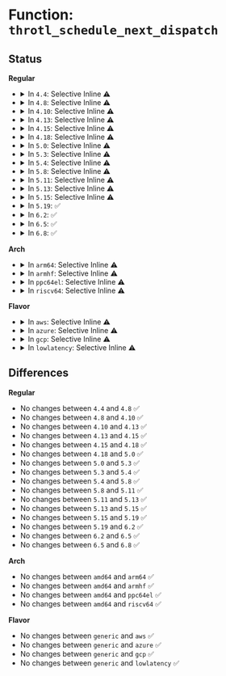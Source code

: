 # Function: <code>throtl_schedule_next_dispatch</code>

## Status
<b>Regular</b>
<ul>
<li>
<details>
<summary>In <code>4.4</code>: Selective Inline ⚠️</summary>

```c
bool throtl_schedule_next_dispatch(struct throtl_service_queue *sq, bool force);
```

**Collision:** Unique Static

**Inline:** Selective

**Transformation:** False

**Instances:**

```
In block/blk-throttle.c (ffffffff813d9f10)
Location: block/blk-throttle.c:531
Inline: True
Direct callers:
  - block/blk-throttle.c:tg_conf_updated
  - block/blk-throttle.c:throtl_pending_timer_fn
  - block/blk-throttle.c:throtl_pending_timer_fn
  - block/blk-throttle.c:blk_throtl_bio
```
**Symbols:**

```
ffffffff813d9f10-ffffffff813d9f76: throtl_schedule_next_dispatch (STB_LOCAL)
```
</details>
</li>
<li>
<details>
<summary>In <code>4.8</code>: Selective Inline ⚠️</summary>

```c
bool throtl_schedule_next_dispatch(struct throtl_service_queue *sq, bool force);
```

**Collision:** Unique Static

**Inline:** Selective

**Transformation:** False

**Instances:**

```
In block/blk-throttle.c (ffffffff8141fc50)
Location: block/blk-throttle.c:525
Inline: True
Direct callers:
  - block/blk-throttle.c:blk_throtl_bio
  - block/blk-throttle.c:tg_conf_updated
  - block/blk-throttle.c:throtl_pending_timer_fn
  - block/blk-throttle.c:throtl_pending_timer_fn
```
**Symbols:**

```
ffffffff8141fc50-ffffffff8141fcb6: throtl_schedule_next_dispatch (STB_LOCAL)
```
</details>
</li>
<li>
<details>
<summary>In <code>4.10</code>: Selective Inline ⚠️</summary>

```c
bool throtl_schedule_next_dispatch(struct throtl_service_queue *sq, bool force);
```

**Collision:** Unique Static

**Inline:** Selective

**Transformation:** False

**Instances:**

```
In block/blk-throttle.c (ffffffff8143bbe0)
Location: block/blk-throttle.c:525
Inline: True
Direct callers:
  - block/blk-throttle.c:blk_throtl_bio
  - block/blk-throttle.c:tg_conf_updated
  - block/blk-throttle.c:throtl_pending_timer_fn
  - block/blk-throttle.c:throtl_pending_timer_fn
```
**Symbols:**

```
ffffffff8143bbe0-ffffffff8143bc46: throtl_schedule_next_dispatch (STB_LOCAL)
```
</details>
</li>
<li>
<details>
<summary>In <code>4.13</code>: Selective Inline ⚠️</summary>

```c
bool throtl_schedule_next_dispatch(struct throtl_service_queue *sq, bool force);
```

**Collision:** Unique Static

**Inline:** Selective

**Transformation:** False

**Instances:**

```
In block/blk-throttle.c (ffffffff81449f20)
Location: block/blk-throttle.c:751
Inline: True
Direct callers:
  - block/blk-throttle.c:blk_throtl_bio
  - block/blk-throttle.c:throtl_upgrade_state
  - block/blk-throttle.c:throtl_upgrade_state
  - block/blk-throttle.c:tg_conf_updated
  - block/blk-throttle.c:throtl_pending_timer_fn
  - block/blk-throttle.c:throtl_pending_timer_fn
```
**Symbols:**

```
ffffffff81449f20-ffffffff81449f85: throtl_schedule_next_dispatch (STB_LOCAL)
```
</details>
</li>
<li>
<details>
<summary>In <code>4.15</code>: Selective Inline ⚠️</summary>

```c
bool throtl_schedule_next_dispatch(struct throtl_service_queue *sq, bool force);
```

**Collision:** Unique Static

**Inline:** Selective

**Transformation:** False

**Instances:**

```
In block/blk-throttle.c (ffffffff81475a10)
Location: block/blk-throttle.c:749
Inline: True
Direct callers:
  - block/blk-throttle.c:blk_throtl_bio
  - block/blk-throttle.c:throtl_upgrade_state
  - block/blk-throttle.c:throtl_upgrade_state
  - block/blk-throttle.c:tg_conf_updated
  - block/blk-throttle.c:throtl_pending_timer_fn
  - block/blk-throttle.c:throtl_pending_timer_fn
```
**Symbols:**

```
ffffffff81475a10-ffffffff81475bc9: throtl_schedule_next_dispatch (STB_LOCAL)
```
</details>
</li>
<li>
<details>
<summary>In <code>4.18</code>: Selective Inline ⚠️</summary>

```c
bool throtl_schedule_next_dispatch(struct throtl_service_queue *sq, bool force);
```

**Collision:** Unique Static

**Inline:** Selective

**Transformation:** False

**Instances:**

```
In block/blk-throttle.c (ffffffff814a9f50)
Location: block/blk-throttle.c:747
Inline: True
Direct callers:
  - block/blk-throttle.c:blk_throtl_bio
  - block/blk-throttle.c:throtl_upgrade_state
  - block/blk-throttle.c:throtl_upgrade_state
  - block/blk-throttle.c:tg_conf_updated
  - block/blk-throttle.c:throtl_pending_timer_fn
  - block/blk-throttle.c:throtl_pending_timer_fn
```
**Symbols:**

```
ffffffff814a9f50-ffffffff814aa0d6: throtl_schedule_next_dispatch (STB_LOCAL)
```
</details>
</li>
<li>
<details>
<summary>In <code>5.0</code>: Selective Inline ⚠️</summary>

```c
bool throtl_schedule_next_dispatch(struct throtl_service_queue *sq, bool force);
```

**Collision:** Unique Static

**Inline:** Selective

**Transformation:** False

**Instances:**

```
In block/blk-throttle.c (ffffffff814c4380)
Location: block/blk-throttle.c:738
Inline: True
Direct callers:
  - block/blk-throttle.c:blk_throtl_bio
  - block/blk-throttle.c:throtl_upgrade_state
  - block/blk-throttle.c:throtl_upgrade_state
  - block/blk-throttle.c:tg_conf_updated
  - block/blk-throttle.c:throtl_pending_timer_fn
  - block/blk-throttle.c:throtl_pending_timer_fn
```
**Symbols:**

```
ffffffff814c4380-ffffffff814c4524: throtl_schedule_next_dispatch (STB_LOCAL)
```
</details>
</li>
<li>
<details>
<summary>In <code>5.3</code>: Selective Inline ⚠️</summary>

```c
bool throtl_schedule_next_dispatch(struct throtl_service_queue *sq, bool force);
```

**Collision:** Unique Static

**Inline:** Selective

**Transformation:** False

**Instances:**

```
In block/blk-throttle.c (ffffffff814f2b50)
Location: block/blk-throttle.c:738
Inline: True
Direct callers:
  - block/blk-throttle.c:blk_throtl_bio
  - block/blk-throttle.c:throtl_upgrade_state
  - block/blk-throttle.c:throtl_upgrade_state
  - block/blk-throttle.c:tg_conf_updated
  - block/blk-throttle.c:throtl_pending_timer_fn
  - block/blk-throttle.c:throtl_pending_timer_fn
```
**Symbols:**

```
ffffffff814f2b50-ffffffff814f2cf4: throtl_schedule_next_dispatch (STB_LOCAL)
```
</details>
</li>
<li>
<details>
<summary>In <code>5.4</code>: Selective Inline ⚠️</summary>

```c
bool throtl_schedule_next_dispatch(struct throtl_service_queue *sq, bool force);
```

**Collision:** Unique Static

**Inline:** Selective

**Transformation:** False

**Instances:**

```
In block/blk-throttle.c (ffffffff8150c0d0)
Location: block/blk-throttle.c:740
Inline: True
Direct callers:
  - block/blk-throttle.c:blk_throtl_bio
  - block/blk-throttle.c:throtl_upgrade_state
  - block/blk-throttle.c:throtl_upgrade_state
  - block/blk-throttle.c:tg_conf_updated
  - block/blk-throttle.c:throtl_pending_timer_fn
  - block/blk-throttle.c:throtl_pending_timer_fn
```
**Symbols:**

```
ffffffff8150c0d0-ffffffff8150c29c: throtl_schedule_next_dispatch (STB_LOCAL)
```
</details>
</li>
<li>
<details>
<summary>In <code>5.8</code>: Selective Inline ⚠️</summary>

```c
bool throtl_schedule_next_dispatch(struct throtl_service_queue *sq, bool force);
```

**Collision:** Unique Static

**Inline:** Selective

**Transformation:** False

**Instances:**

```
In block/blk-throttle.c (ffffffff8156d850)
Location: block/blk-throttle.c:758
Inline: True
Direct callers:
  - block/blk-throttle.c:blk_throtl_bio
  - block/blk-throttle.c:throtl_upgrade_state
  - block/blk-throttle.c:throtl_upgrade_state
  - block/blk-throttle.c:tg_conf_updated
  - block/blk-throttle.c:throtl_pending_timer_fn
  - block/blk-throttle.c:throtl_pending_timer_fn
```
**Symbols:**

```
ffffffff8156d850-ffffffff8156d8b0: throtl_schedule_next_dispatch (STB_LOCAL)
```
</details>
</li>
<li>
<details>
<summary>In <code>5.11</code>: Selective Inline ⚠️</summary>

```c
bool throtl_schedule_next_dispatch(struct throtl_service_queue *sq, bool force);
```

**Collision:** Unique Static

**Inline:** Selective

**Transformation:** False

**Instances:**

```
In block/blk-throttle.c (ffffffff81588650)
Location: block/blk-throttle.c:755
Inline: True
Direct callers:
  - block/blk-throttle.c:blk_throtl_bio
  - block/blk-throttle.c:throtl_upgrade_state
  - block/blk-throttle.c:throtl_upgrade_state
  - block/blk-throttle.c:tg_conf_updated
  - block/blk-throttle.c:throtl_pending_timer_fn
  - block/blk-throttle.c:throtl_pending_timer_fn
```
**Symbols:**

```
ffffffff81588650-ffffffff815886b0: throtl_schedule_next_dispatch (STB_LOCAL)
```
</details>
</li>
<li>
<details>
<summary>In <code>5.13</code>: Selective Inline ⚠️</summary>

```c
bool throtl_schedule_next_dispatch(struct throtl_service_queue *sq, bool force);
```

**Collision:** Unique Static

**Inline:** Selective

**Transformation:** False

**Instances:**

```
In block/blk-throttle.c (ffffffff8158f2a0)
Location: block/blk-throttle.c:755
Inline: True
Direct callers:
  - block/blk-throttle.c:blk_throtl_bio
  - block/blk-throttle.c:throtl_upgrade_state
  - block/blk-throttle.c:throtl_upgrade_state
  - block/blk-throttle.c:tg_conf_updated
  - block/blk-throttle.c:throtl_pending_timer_fn
  - block/blk-throttle.c:throtl_pending_timer_fn
```
**Symbols:**

```
ffffffff8158f2a0-ffffffff8158f300: throtl_schedule_next_dispatch (STB_LOCAL)
```
</details>
</li>
<li>
<details>
<summary>In <code>5.15</code>: Selective Inline ⚠️</summary>

```c
bool throtl_schedule_next_dispatch(struct throtl_service_queue *sq, bool force);
```

**Collision:** Unique Static

**Inline:** Selective

**Transformation:** False

**Instances:**

```
In block/blk-throttle.c (ffffffff815f5530)
Location: block/blk-throttle.c:758
Inline: True
Direct callers:
  - block/blk-throttle.c:blk_throtl_bio
  - block/blk-throttle.c:throtl_upgrade_state
  - block/blk-throttle.c:throtl_upgrade_state
  - block/blk-throttle.c:tg_conf_updated
  - block/blk-throttle.c:throtl_pending_timer_fn
  - block/blk-throttle.c:throtl_pending_timer_fn
```
**Symbols:**

```
ffffffff815f5530-ffffffff815f5590: throtl_schedule_next_dispatch (STB_LOCAL)
```
</details>
</li>
<li>
<details>
<summary>In <code>5.19</code>: ✅</summary>

```c
bool throtl_schedule_next_dispatch(struct throtl_service_queue *sq, bool force);
```

**Collision:** Unique Static

**Inline:** No

**Transformation:** False

**Instances:**

```
In block/blk-throttle.c (ffffffff816a6c10)
Location: block/blk-throttle.c:618
Inline: False
Direct callers:
  - block/blk-throttle.c:__blk_throtl_bio
  - block/blk-throttle.c:throtl_upgrade_state
  - block/blk-throttle.c:throtl_upgrade_state
  - block/blk-throttle.c:tg_conf_updated
  - block/blk-throttle.c:throtl_pending_timer_fn
  - block/blk-throttle.c:throtl_pending_timer_fn
```
**Symbols:**

```
ffffffff816a6c10-ffffffff816a6c9c: throtl_schedule_next_dispatch (STB_LOCAL)
```
</details>
</li>
<li>
<details>
<summary>In <code>6.2</code>: ✅</summary>

```c
bool throtl_schedule_next_dispatch(struct throtl_service_queue *sq, bool force);
```

**Collision:** Unique Static

**Inline:** No

**Transformation:** False

**Instances:**

```
In block/blk-throttle.c (ffffffff81765c00)
Location: block/blk-throttle.c:615
Inline: False
Direct callers:
  - block/blk-throttle.c:__blk_throtl_bio
  - block/blk-throttle.c:tg_conf_updated
  - block/blk-throttle.c:throtl_pending_timer_fn
  - block/blk-throttle.c:throtl_pending_timer_fn
```
**Symbols:**

```
ffffffff81765c00-ffffffff81765c8c: throtl_schedule_next_dispatch (STB_LOCAL)
```
</details>
</li>
<li>
<details>
<summary>In <code>6.5</code>: ✅</summary>

```c
bool throtl_schedule_next_dispatch(struct throtl_service_queue *sq, bool force);
```

**Collision:** Unique Static

**Inline:** No

**Transformation:** False

**Instances:**

```
In block/blk-throttle.c (ffffffff817a4cd0)
Location: block/blk-throttle.c:614
Inline: False
Direct callers:
  - block/blk-throttle.c:__blk_throtl_bio
  - block/blk-throttle.c:tg_conf_updated
  - block/blk-throttle.c:throtl_pending_timer_fn
  - block/blk-throttle.c:throtl_pending_timer_fn
  - block/blk-throttle.c:throtl_pending_timer_fn
```
**Symbols:**

```
ffffffff817a4cd0-ffffffff817a4d5c: throtl_schedule_next_dispatch (STB_LOCAL)
```
</details>
</li>
<li>
<details>
<summary>In <code>6.8</code>: ✅</summary>

```c
bool throtl_schedule_next_dispatch(struct throtl_service_queue *sq, bool force);
```

**Collision:** Unique Static

**Inline:** No

**Transformation:** False

**Instances:**

```
In block/blk-throttle.c (ffffffff817e88a0)
Location: block/blk-throttle.c:614
Inline: False
Direct callers:
  - block/blk-throttle.c:__blk_throtl_bio
  - block/blk-throttle.c:tg_conf_updated
  - block/blk-throttle.c:throtl_pending_timer_fn
  - block/blk-throttle.c:throtl_pending_timer_fn
  - block/blk-throttle.c:throtl_pending_timer_fn
```
**Symbols:**

```
ffffffff817e88a0-ffffffff817e892c: throtl_schedule_next_dispatch (STB_LOCAL)
```
</details>
</li>
</ul>
<b>Arch</b>
<ul>
<li>
<details>
<summary>In <code>arm64</code>: Selective Inline ⚠️</summary>

```c
bool throtl_schedule_next_dispatch(struct throtl_service_queue *sq, bool force);
```

**Collision:** Unique Static

**Inline:** Selective

**Transformation:** False

**Instances:**

```
In block/blk-throttle.c (ffff80001060fca0)
Location: block/blk-throttle.c:740
Inline: True
Direct callers:
  - block/blk-throttle.c:blk_throtl_bio
  - block/blk-throttle.c:throtl_upgrade_state
  - block/blk-throttle.c:throtl_upgrade_state
  - block/blk-throttle.c:tg_conf_updated
  - block/blk-throttle.c:throtl_pending_timer_fn
  - block/blk-throttle.c:throtl_pending_timer_fn
```
**Symbols:**

```
ffff80001060fca0-ffff80001060fe68: throtl_schedule_next_dispatch (STB_LOCAL)
```
</details>
</li>
<li>
<details>
<summary>In <code>armhf</code>: Selective Inline ⚠️</summary>

```c
bool throtl_schedule_next_dispatch(struct throtl_service_queue *sq, bool force);
```

**Collision:** Unique Static

**Inline:** Selective

**Transformation:** False

**Instances:**

```
In block/blk-throttle.c (c07ba39c)
Location: block/blk-throttle.c:740
Inline: True
Direct callers:
  - block/blk-throttle.c:blk_throtl_bio
  - block/blk-throttle.c:throtl_upgrade_state
  - block/blk-throttle.c:throtl_upgrade_state
  - block/blk-throttle.c:tg_conf_updated
  - block/blk-throttle.c:throtl_pending_timer_fn
  - block/blk-throttle.c:throtl_pending_timer_fn
```
**Symbols:**

```
c07ba39c-c07ba550: throtl_schedule_next_dispatch (STB_LOCAL)
```
</details>
</li>
<li>
<details>
<summary>In <code>ppc64el</code>: Selective Inline ⚠️</summary>

```c
bool throtl_schedule_next_dispatch(struct throtl_service_queue *sq, bool force);
```

**Collision:** Unique Static

**Inline:** Selective

**Transformation:** False

**Instances:**

```
In block/blk-throttle.c (c0000000007ad230)
Location: block/blk-throttle.c:740
Inline: True
Direct callers:
  - block/blk-throttle.c:blk_throtl_bio
  - block/blk-throttle.c:throtl_upgrade_state
  - block/blk-throttle.c:throtl_upgrade_state
  - block/blk-throttle.c:tg_conf_updated
  - block/blk-throttle.c:throtl_pending_timer_fn
  - block/blk-throttle.c:throtl_pending_timer_fn
```
**Symbols:**

```
c0000000007ad230-c0000000007ad4b8: throtl_schedule_next_dispatch (STB_LOCAL)
```
</details>
</li>
<li>
<details>
<summary>In <code>riscv64</code>: Selective Inline ⚠️</summary>

```c
bool throtl_schedule_next_dispatch(struct throtl_service_queue *sq, bool force);
```

**Collision:** Unique Static

**Inline:** Selective

**Transformation:** False

**Instances:**

```
In block/blk-throttle.c (ffffffe000447b52)
Location: block/blk-throttle.c:740
Inline: True
Direct callers:
  - block/blk-throttle.c:blk_throtl_bio
  - block/blk-throttle.c:throtl_upgrade_state
  - block/blk-throttle.c:throtl_upgrade_state
  - block/blk-throttle.c:tg_conf_updated
  - block/blk-throttle.c:throtl_pending_timer_fn
  - block/blk-throttle.c:throtl_pending_timer_fn
```
**Symbols:**

```
ffffffe000447b52-ffffffe000447ce2: throtl_schedule_next_dispatch (STB_LOCAL)
```
</details>
</li>
</ul>
<b>Flavor</b>
<ul>
<li>
<details>
<summary>In <code>aws</code>: Selective Inline ⚠️</summary>

```c
bool throtl_schedule_next_dispatch(struct throtl_service_queue *sq, bool force);
```

**Collision:** Unique Static

**Inline:** Selective

**Transformation:** False

**Instances:**

```
In block/blk-throttle.c (ffffffff815046b0)
Location: block/blk-throttle.c:740
Inline: True
Direct callers:
  - block/blk-throttle.c:blk_throtl_bio
  - block/blk-throttle.c:throtl_upgrade_state
  - block/blk-throttle.c:throtl_upgrade_state
  - block/blk-throttle.c:tg_conf_updated
  - block/blk-throttle.c:throtl_pending_timer_fn
  - block/blk-throttle.c:throtl_pending_timer_fn
```
**Symbols:**

```
ffffffff815046b0-ffffffff8150487c: throtl_schedule_next_dispatch (STB_LOCAL)
```
</details>
</li>
<li>
<details>
<summary>In <code>azure</code>: Selective Inline ⚠️</summary>

```c
bool throtl_schedule_next_dispatch(struct throtl_service_queue *sq, bool force);
```

**Collision:** Unique Static

**Inline:** Selective

**Transformation:** False

**Instances:**

```
In block/blk-throttle.c (ffffffff814f4b70)
Location: block/blk-throttle.c:740
Inline: True
Direct callers:
  - block/blk-throttle.c:blk_throtl_bio
  - block/blk-throttle.c:throtl_upgrade_state
  - block/blk-throttle.c:throtl_upgrade_state
  - block/blk-throttle.c:tg_conf_updated
  - block/blk-throttle.c:throtl_pending_timer_fn
  - block/blk-throttle.c:throtl_pending_timer_fn
```
**Symbols:**

```
ffffffff814f4b70-ffffffff814f4d3c: throtl_schedule_next_dispatch (STB_LOCAL)
```
</details>
</li>
<li>
<details>
<summary>In <code>gcp</code>: Selective Inline ⚠️</summary>

```c
bool throtl_schedule_next_dispatch(struct throtl_service_queue *sq, bool force);
```

**Collision:** Unique Static

**Inline:** Selective

**Transformation:** False

**Instances:**

```
In block/blk-throttle.c (ffffffff81500740)
Location: block/blk-throttle.c:740
Inline: True
Direct callers:
  - block/blk-throttle.c:blk_throtl_bio
  - block/blk-throttle.c:throtl_upgrade_state
  - block/blk-throttle.c:throtl_upgrade_state
  - block/blk-throttle.c:tg_conf_updated
  - block/blk-throttle.c:throtl_pending_timer_fn
  - block/blk-throttle.c:throtl_pending_timer_fn
```
**Symbols:**

```
ffffffff81500740-ffffffff8150090c: throtl_schedule_next_dispatch (STB_LOCAL)
```
</details>
</li>
<li>
<details>
<summary>In <code>lowlatency</code>: Selective Inline ⚠️</summary>

```c
bool throtl_schedule_next_dispatch(struct throtl_service_queue *sq, bool force);
```

**Collision:** Unique Static

**Inline:** Selective

**Transformation:** False

**Instances:**

```
In block/blk-throttle.c (ffffffff81519f40)
Location: block/blk-throttle.c:740
Inline: True
Direct callers:
  - block/blk-throttle.c:blk_throtl_bio
  - block/blk-throttle.c:throtl_upgrade_state
  - block/blk-throttle.c:throtl_upgrade_state
  - block/blk-throttle.c:tg_conf_updated
  - block/blk-throttle.c:throtl_pending_timer_fn
  - block/blk-throttle.c:throtl_pending_timer_fn
```
**Symbols:**

```
ffffffff81519f40-ffffffff8151a139: throtl_schedule_next_dispatch (STB_LOCAL)
```
</details>
</li>
</ul>

## Differences
<b>Regular</b>
<ul>
<li>
No changes between <code>4.4</code> and <code>4.8</code> ✅
</li>
<li>
No changes between <code>4.8</code> and <code>4.10</code> ✅
</li>
<li>
No changes between <code>4.10</code> and <code>4.13</code> ✅
</li>
<li>
No changes between <code>4.13</code> and <code>4.15</code> ✅
</li>
<li>
No changes between <code>4.15</code> and <code>4.18</code> ✅
</li>
<li>
No changes between <code>4.18</code> and <code>5.0</code> ✅
</li>
<li>
No changes between <code>5.0</code> and <code>5.3</code> ✅
</li>
<li>
No changes between <code>5.3</code> and <code>5.4</code> ✅
</li>
<li>
No changes between <code>5.4</code> and <code>5.8</code> ✅
</li>
<li>
No changes between <code>5.8</code> and <code>5.11</code> ✅
</li>
<li>
No changes between <code>5.11</code> and <code>5.13</code> ✅
</li>
<li>
No changes between <code>5.13</code> and <code>5.15</code> ✅
</li>
<li>
No changes between <code>5.15</code> and <code>5.19</code> ✅
</li>
<li>
No changes between <code>5.19</code> and <code>6.2</code> ✅
</li>
<li>
No changes between <code>6.2</code> and <code>6.5</code> ✅
</li>
<li>
No changes between <code>6.5</code> and <code>6.8</code> ✅
</li>
</ul>
<b>Arch</b>
<ul>
<li>
No changes between <code>amd64</code> and <code>arm64</code> ✅
</li>
<li>
No changes between <code>amd64</code> and <code>armhf</code> ✅
</li>
<li>
No changes between <code>amd64</code> and <code>ppc64el</code> ✅
</li>
<li>
No changes between <code>amd64</code> and <code>riscv64</code> ✅
</li>
</ul>
<b>Flavor</b>
<ul>
<li>
No changes between <code>generic</code> and <code>aws</code> ✅
</li>
<li>
No changes between <code>generic</code> and <code>azure</code> ✅
</li>
<li>
No changes between <code>generic</code> and <code>gcp</code> ✅
</li>
<li>
No changes between <code>generic</code> and <code>lowlatency</code> ✅
</li>
</ul>

